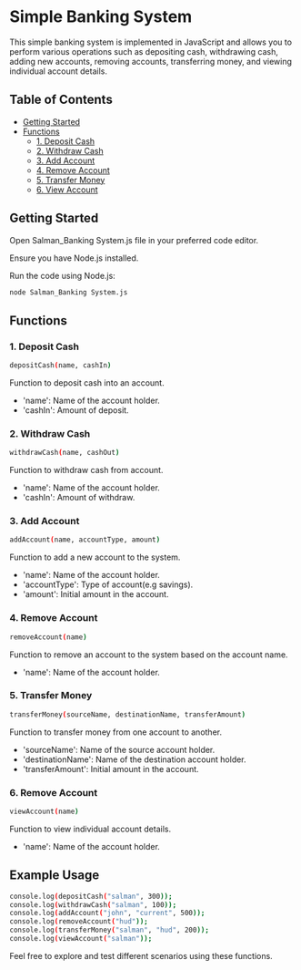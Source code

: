 # Simple Banking System

This simple banking system is implemented in JavaScript and allows you to perform various operations such as depositing cash, withdrawing cash, adding new accounts, removing accounts, transferring money, and viewing individual account details.

## Table of Contents
- [Getting Started](#getting-started)
- [Functions](#functions)
  - [1. Deposit Cash](#1-deposit-cash)
  - [2. Withdraw Cash](#2-withdraw-cash)
  - [3. Add Account](#3-add-account)
  - [4. Remove Account](#4-remove-account)
  - [5. Transfer Money](#5-transfer-money)
  - [6. View Account](#6-view-account)

## Getting Started

Open Salman_Banking System.js file in your preferred code editor.

Ensure you have Node.js installed.

Run the code using Node.js:

 ```bash  
 node Salman_Banking System.js
 ```

 ## Functions
 ### 1. Deposit Cash
```bash
depositCash(name, cashIn)
```

Function to deposit cash into an account.
- 'name': Name of the account holder.
- 'cashIn': Amount of deposit.



### 2. Withdraw Cash
```bash
withdrawCash(name, cashOut)
```
Function to withdraw cash from account.
- 'name': Name of the account holder.
- 'cashIn': Amount of withdraw.



### 3. Add Account
```bash
addAccount(name, accountType, amount)
```  
Function to add a new account to the system.
- 'name': Name of the account holder.
- 'accountType': Type of account(e.g savings).
- 'amount': Initial amount in the account.



### 4. Remove Account
```bash
removeAccount(name)
```  
Function to remove an account to the system based on the account name.
- 'name': Name of the account holder.


### 5. Transfer Money
```bash
transferMoney(sourceName, destinationName, transferAmount)
```  
Function to transfer money from one account to another.
- 'sourceName': Name of the source account holder.
- 'destinationName': Name of the destination account holder.
- 'transferAmount': Initial amount in the account.


### 6. Remove Account
```bash
viewAccount(name)
```  
Function to view individual account details.
- 'name': Name of the account holder.


## Example Usage

```bash
console.log(depositCash("salman", 300));
console.log(withdrawCash("salman", 100));
console.log(addAccount("john", "current", 500));
console.log(removeAccount("hud"));
console.log(transferMoney("salman", "hud", 200));
console.log(viewAccount("salman"));
```
Feel free to explore and test different scenarios using these functions.
